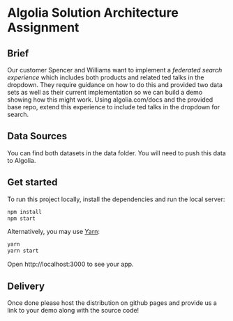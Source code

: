 # Algolia Solution Architecture Assignment

## Brief

Our customer Spencer and Williams want to implement a _federated search experience_ which includes both products and related ted talks in the dropdown. They require guidance on how to do this and provided two data sets as well as their current implementation so we can build a demo showing how this might work. Using algolia.com/docs and the provided base repo, extend this experience to include ted talks in the dropdown for search.

## Data Sources

You can find both datasets in the data folder. You will need to push this data to Algolia.

## Get started

To run this project locally, install the dependencies and run the local server:

```sh
npm install
npm start
```

Alternatively, you may use [Yarn](https://http://yarnpkg.com/):

```sh
yarn
yarn start
```

Open http://localhost:3000 to see your app.

## Delivery

Once done please host the distribution on github pages and provide us a link to your demo along with the source code!
